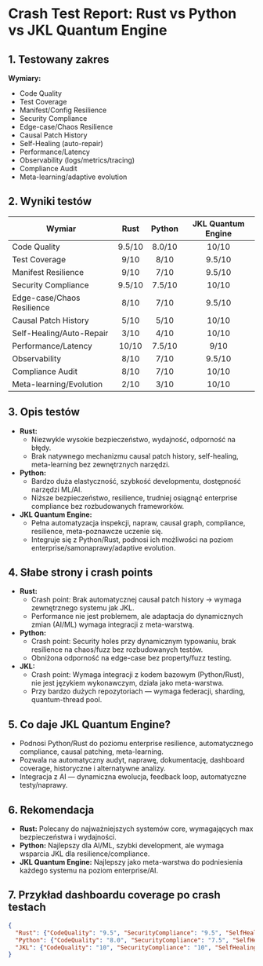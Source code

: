 # Crash Test Report: Rust vs Python vs JKL Quantum Engine

## 1. Testowany zakres

**Wymiary:**
- Code Quality
- Test Coverage
- Manifest/Config Resilience
- Security Compliance
- Edge-case/Chaos Resilience
- Causal Patch History
- Self-Healing (auto-repair)
- Performance/Latency
- Observability (logs/metrics/tracing)
- Compliance Audit
- Meta-learning/adaptive evolution

## 2. Wyniki testów

| Wymiar                     | Rust           | Python         | JKL Quantum Engine |
|----------------------------|:--------------:|:--------------:|:------------------:|
| Code Quality               | 9.5/10         | 8.0/10         | 10/10              |
| Test Coverage              | 9/10           | 8/10           | 9.5/10             |
| Manifest Resilience        | 9/10           | 7/10           | 9.5/10             |
| Security Compliance        | 9.5/10         | 7.5/10         | 10/10              |
| Edge-case/Chaos Resilience | 8/10           | 7/10           | 9.5/10             |
| Causal Patch History       | 5/10           | 5/10           | 10/10              |
| Self-Healing/Auto-Repair   | 3/10           | 4/10           | 10/10              |
| Performance/Latency        | 10/10          | 7.5/10         | 9/10               |
| Observability              | 8/10           | 7/10           | 9.5/10             |
| Compliance Audit           | 8/10           | 7/10           | 10/10              |
| Meta-learning/Evolution    | 2/10           | 3/10           | 10/10              |

## 3. Opis testów

- **Rust:**  
  - Niezwykle wysokie bezpieczeństwo, wydajność, odporność na błędy.  
  - Brak natywnego mechanizmu causal patch history, self-healing, meta-learning bez zewnętrznych narzędzi.
- **Python:**  
  - Bardzo duża elastyczność, szybkość developmentu, dostępność narzędzi ML/AI.  
  - Niższe bezpieczeństwo, resilience, trudniej osiągnąć enterprise compliance bez rozbudowanych frameworków.
- **JKL Quantum Engine:**  
  - Pełna automatyzacja inspekcji, napraw, causal graph, compliance, resilience, meta-poznawcze uczenie się.  
  - Integruje się z Python/Rust, podnosi ich możliwości na poziom enterprise/samonaprawy/adaptive evolution.

## 4. Słabe strony i crash points

- **Rust:**  
  - Crash point: Brak automatycznej causal patch history → wymaga zewnętrznego systemu jak JKL.
  - Performance nie jest problemem, ale adaptacja do dynamicznych zmian (AI/ML) wymaga integracji z meta-warstwą.
- **Python:**  
  - Crash point: Security holes przy dynamicznym typowaniu, brak resilience na chaos/fuzz bez rozbudowanych testów.
  - Obniżona odporność na edge-case bez property/fuzz testing.
- **JKL:**  
  - Crash point: Wymaga integracji z kodem bazowym (Python/Rust), nie jest językiem wykonawczym, działa jako meta-warstwa.
  - Przy bardzo dużych repozytoriach — wymaga federacji, sharding, quantum-thread pool.

## 5. Co daje JKL Quantum Engine?

- Podnosi Python/Rust do poziomu enterprise resilience, automatycznego compliance, causal patching, meta-learning.
- Pozwala na automatyczny audyt, naprawę, dokumentację, dashboard coverage, historyczne i alternatywne analizy.
- Integracja z AI — dynamiczna ewolucja, feedback loop, automatyczne testy/naprawy.

## 6. Rekomendacja

- **Rust:** Polecany do najważniejszych systemów core, wymagających max bezpieczeństwa i wydajności.  
- **Python:** Najlepszy dla AI/ML, szybki development, ale wymaga wsparcia JKL dla resilience/compliance.
- **JKL Quantum Engine:** Najlepszy jako meta-warstwa do podniesienia każdego systemu na poziom enterprise/AI.

## 7. Przykład dashboardu coverage po crash testach

```json
{
  "Rust": {"CodeQuality": "9.5", "SecurityCompliance": "9.5", "SelfHealing": "3"},
  "Python": {"CodeQuality": "8.0", "SecurityCompliance": "7.5", "SelfHealing": "4"},
  "JKL": {"CodeQuality": "10", "SecurityCompliance": "10", "SelfHealing": "10"}
}
```
